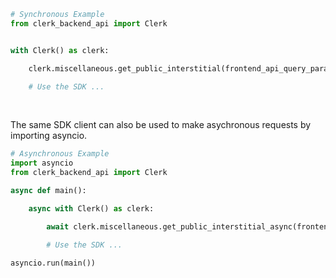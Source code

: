 <!-- Start SDK Example Usage [usage] -->
```python
# Synchronous Example
from clerk_backend_api import Clerk


with Clerk() as clerk:

    clerk.miscellaneous.get_public_interstitial(frontend_api_query_parameter="frontend-api_1a2b3c4d", frontend_api_query_parameter1="pub_1a2b3c4d", publishable_key="pub_1a2b3c4d", proxy_url="https://mean-orchid.com/", domain="plump-reach.com", sign_in_url="https://delicious-costume.org/", use_domain_for_script=True)

    # Use the SDK ...
```

</br>

The same SDK client can also be used to make asychronous requests by importing asyncio.
```python
# Asynchronous Example
import asyncio
from clerk_backend_api import Clerk

async def main():

    async with Clerk() as clerk:

        await clerk.miscellaneous.get_public_interstitial_async(frontend_api_query_parameter="frontend-api_1a2b3c4d", frontend_api_query_parameter1="pub_1a2b3c4d", publishable_key="pub_1a2b3c4d", proxy_url="https://mean-orchid.com/", domain="plump-reach.com", sign_in_url="https://delicious-costume.org/", use_domain_for_script=True)

        # Use the SDK ...

asyncio.run(main())
```
<!-- End SDK Example Usage [usage] -->